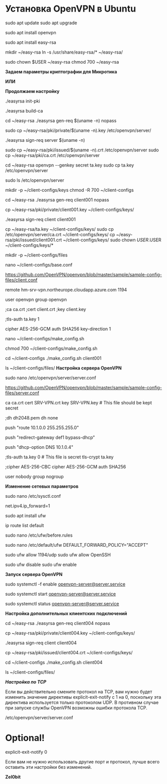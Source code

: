 # Установка OpenVPN в Ubuntu

<!-- Сначала установим необходимое ПО:

Обновляем репозитории и запускаем обновление всех пакетов в системе: -->

sudo apt update
sudo apt upgrade

<!-- Устанавливаем OpenVPN сервер: -->

sudo apt install openvpn

<!-- Устанавливаем easy-rsa: -->

sudo apt install easy-rsa

<!-- Создадим директорию для хранения создания более короткой ссылки на директорию easy-rsa: -->

mkdir ~/easy-rsa
ln -s /usr/share/easy-rsa/\* ~/easy-rsa/

<!-- Установим необходимые разрешения на директорию: -->

sudo chown $USER ~/easy-rsa
chmod 700 ~/easy-rsa

**Задаем параметры криптографии для Микротика**

<!-- cd ~/easy-rsa
nano vars -->

<!-- В файле vars нужно указать следующие строки: -->

<!--
set_var EASYRSA_ALGO "ec"
set_var EASYRSA_DIGEST "sha512"

set_var EASYRSA_REQ_COUNTRY "RU"
set_var EASYRSA_REQ_PROVINCE "SPB Region"
set_var EASYRSA_REQ_CITY "SPB"
set_var EASYRSA_REQ_ORG "Zelobit"
set_var EASYRSA_REQ_EMAIL "ka@zelobit.com"
set_var EASYRSA_REQ_OU "IT"

set_var EASYRSA_CA_EXPIRE 7300

set_var EASYRSA_CERT_EXPIRE 3650

set_var EASYRSA_CRL_DAYS 3650


-->

**ИЛИ**

<!-- Настраиваем конфигурацию, которая будет использоваться при генерации ключей ЗАМЕНА: -->

<!-- cd ~/easy-rsa

cp /usr/share/easy-rsa/vars.example vars

<!-- Далее в файле vars изменяем/добавляем описанные ниже строки.

Настройки для ключей, чтобы не запрашивало каждый раз:

set_var EASYRSA_REQ_COUNTRY "RU"
set_var EASYRSA_REQ_PROVINCE "SPB Region"
set_var EASYRSA_REQ_CITY "SPB"
set_var EASYRSA_REQ_ORG "Zelobit"
set_var EASYRSA_REQ_EMAIL "ka@zelobit.com"
set_var EASYRSA_REQ_OU "IT"
set_var EASYRSA_KEY_SIZE 2048

set_var EASYRSA_ALGO rsa

set_var EASYRSA_CA_EXPIRE 7300

set_var EASYRSA_CERT_EXPIRE 3650

set_var EASYRSA_CRL_DAYS 3650 -->

**Продолжаем настройку**

<!-- Теперь инициализируем PKI инфраструктуру на базе esy-rsa: -->

./easyrsa init-pki

<!-- Сконфигурируем центр выдачи сертификатов: -->

./easyrsa build-ca

<!-- В процессе настройки нужно будет указать ключевую фразу для CA. Обязательно сохраните её – она вам понадобится. -->

<!-- Создадим запрос на выпуск сертификата: -->

cd ~/easy-rsa
./easyrsa gen-req $(uname -n) nopass

<!-- $(uname -n) – это имя сервера. В моем случае – это имя “SRV-VPN”. Вы можете указать любое имя. Только учитывайте, что это имя нужно будет указать в паре конфигурационных файлов.

Закрытый ключ уже готов. Скопируем его в директорию с конфигурацией OpenVPN сервера: -->

sudo cp ~/easy-rsa/pki/private/$(uname -n).key /etc/openvpn/server/

<!-- Затем утвердим наш запрос на выпуск нового сертификата: -->

./easyrsa sign-req server $(uname -n)

<!-- Теперь скопируем получившийся сертификат с открытым ключом и сертификат нашего центра сертификации в конфигурационную директорию сервера OpenVPN: -->

sudo cp ~/easy-rsa/pki/issued/$(uname -n).crt /etc/openvpn/server
sudo cp ~/easy-rsa/pki/ca.crt /etc/openvpn/server

<!-- Сгенерируем общий ключ и скопируем его в директорию с конфигурационными файлами OpenVPN сервера: -->

cd ~/easy-rsa
openvpn --genkey secret ta.key
sudo cp ta.key /etc/openvpn/server

<!-- Итого в директории /etc/openvpn/server у вас должно быть четыре файла: файл открытого ключа, файл закрытого ключа, общий ключ и сертификат центра сертификации: -->

sudo ls /etc/openvpn/server

<!-- Поскольку клиентских сертификатов может быть много, то будем складировать их в отдельной директории, чтобы их можно было относительно быстро инвентаризировать: -->

mkdir -p ~/client-configs/keys
chmod -R 700 ~/client-configs

<!-- Создадим запрос на выпуск сертификата: -->

cd ~/easy-rsa
./easyrsa gen-req client001 nopass

<!-- Закрытый ключ для клиента готов. Его можно сразу скопировать в директорию из п. 1: -->

cp ~/easy-rsa/pki/private/client001.key ~/client-configs/keys/

<!-- Утвердим запрос на выпуск сертификата: -->

./easyrsa sign-req client client001

<!-- Теперь скопируем все недостающие сертификаты для клиентских подключений и открытый ключ для клиента client001: -->

cp ~/easy-rsa/ta.key ~/client-configs/keys/
sudo cp /etc/openvpn/server/ca.crt ~/client-configs/keys/
cp ~/easy-rsa/pki/issued/client001.crt ~/client-configs/keys/
sudo chown $USER.$USER ~/client-configs/keys/\*

<!-- Теперь я создам директорию для хранения конфигурационных файлов клиентских подключений: -->

mkdir -p ~/client-configs/files

<!-- Создадим базовый конфигурационный файл для клиентских подключений: -->

nano ~/client-configs/base.conf

<!-- Текст типового конфигурационного файла для клиентов можно скопировать вот тут: -->

https://github.com/OpenVPN/openvpn/blob/master/sample/sample-config-files/client.conf

<!-- В директиве remote я указываю имя сервера OpenVPN, по которому клиенты будут обращаться к нему: -->

remote hm-srv-vpn.northeurope.cloudapp.azure.com 1194

<!-- Раскомментируем строки, чтобы указать, что запуск необходимо выполнять в режиме пониженных привилегий: -->

user openvpn
group openvpn

<!-- Параметры открытых и закрытых ключей будут указываться непосредственно в конфигурационном файле. Соответственно, эти директивы нужно закомментировать: -->

;ca ca.crt
;cert client.crt
;key client.key

<!-- Директиву tls-auth тоже нужно закомментировать: -->

;tls-auth ta.key 1

<!-- Затем скорректируем параметры криптографии: -->

cipher AES-256-GCM
auth SHA256
key-direction 1

<!-- Создадим скрипт для упрощения генерации конфигурационный файлов клиентов: -->

nano ~/client-configs/make_config.sh

<!-- #!/bin/bash

# First argument: Client identifier

KEY_DIR=~/client-configs/keys
OUTPUT_DIR=~/client-configs/files
BASE_CONFIG=~/client-configs/base.conf

cat ${BASE_CONFIG} \
    <(echo -e '<ca>') \
    ${KEY_DIR}/ca.crt \
    <(echo -e '</ca>\n<cert>') \
    ${KEY_DIR}/${1}.crt \
    <(echo -e '</cert>\n<key>') \
    ${KEY_DIR}/${1}.key \
    <(echo -e '</key>\n<tls-crypt>') \
    ${KEY_DIR}/ta.key \
    <(echo -e '</tls-crypt>') \
    > ${OUTPUT_DIR}/${1}.ovpn -->
<!-- Разрешим исполнение скрипта: -->

chmod 700 ~/client-configs/make_config.sh

<!-- Скрипту в качестве параметра нужно будет передававать имя клиента. Выше я указывал имя клиента, как client001.

Сгенерируем готовый файл для клиента client001: -->

cd ~/client-configs
./make_config.sh client001

<!-- Файл с параметрами для подключения клиента OpenVPN готов: -->

ls ~/client-configs/files/
**Настройка сервера OpenVPN**

<!-- Создадим конфигурационный файл сервера OpenVPN: -->

sudo nano /etc/openvpn/server/server.conf

<!-- Типовой пример конфигурационного файла есть вот тут: -->

https://github.com/OpenVPN/openvpn/blob/master/sample/sample-config-files/server.conf

<!-- Копируем текст типового конфигурационного файла в файл /etc/openvpn/server/server.conf. -->
<!-- Поскольку имена файлов с открытым и закрытым ключом у меня отличаются от стандартных, то их тоже нужно скорректировать:
 -->

ca ca.crt
cert SRV-VPN.crt
key SRV-VPN.key # This file should be kept secret

<!-- Изменим параметры Diffie-Hellman: -->

;dh dh2048.pem
dh none

<!-- если для микротика то dh dh.pem -->
<!-- В моей тестовой среде в Microsoft Azure я использую подсеть 10.1.0.0/24. У вас подсеть(и) будет, скорее всего, другая. Соответственно, я добавлю её в объявленных маршрутах для VPN подключения: -->

push "route 10.1.0.0 255.255.255.0"

<!-- Этот параметр особенно вам пригодится, если вы не будите использовать VPN-подключение в качестве шлюза по умолчанию. -->
<!-- нужно раскомментировать параметр: -->

push "redirect-gateway def1 bypass-dhcp"

<!-- Также можете указать параметры DNS для клиентов OpenVPN: -->

push "dhcp-option DNS 10.1.0.4"

<!-- Закомментируйте параметр tls-auth и добавить параметр tls-crypt: -->

;tls-auth ta.key 0 # This file is secret
tls-crypt ta.key

<!-- Скорректируем параметры криптографии: -->

;cipher AES-256-CBC
cipher AES-256-GCM
auth SHA256

<!-- Также зададим параметр запуска OpenVPN сервера в режиме минимальных привилегий: -->

user nobody
group nogroup

**Изменение сетевых параметров**

<!-- Чтобы сервер OpenVPN мог работать в качестве маршрутизатора нужно скорректировать некоторые сетевые параметры:

Разрешим трансляцию сетевых пакетов: -->

sudo nano /etc/sysctl.conf

<!-- Раскомментируем вот эту строчку: -->

net.ipv4.ip_forward=1

<!-- Также нам потребуется изменение правил цепочек iptables. Для этого я буду использовать ufw. Если он не установлен в вашем дистрибутиве, то установите его: -->

sudo apt install ufw

<!-- Узнаем имя интерфейса, который используется у нас по у нас в качестве шлюза во внешний мир: -->

ip route list default

<!-- Внесем для этого интерфейса правило натирования сетевого трафика: -->

sudo nano /etc/ufw/before.rules

<!-- Добавим вот этот блок конфигурации: -->

<!--
# START OPENVPN RULES
# NAT table rules
*nat
:POSTROUTING ACCEPT [0:0]
# Allow traffic from OpenVPN client to eth0 (change to the interface you discovered!)
-A POSTROUTING -s 10.8.0.0/24 -o eth0 -j MASQUERADE
COMMIT
# END OPENVPN RULES -->

<!-- Также разрешим прием трафика в качестве действия по умолчанию: -->

sudo nano /etc/default/ufw
DEFAULT_FORWARD_POLICY="ACCEPT"

<!-- Также я добавлю в исключения ufw порты для ssh и OpenVPN сервера: -->

sudo ufw allow 1194/udp
sudo ufw allow OpenSSH

<!-- Последние изменения по части ufw – это его включение: -->

sudo ufw disable
sudo ufw enable

<!-- Перезагружаем сервер. -->

**Запуск сервера OpenVPN**

<!-- Команда для включения автозапуска сервиса OpenVPN: -->

sudo systemctl -f enable openvpn-server@server.service

<!-- Команда для непосредственного запуска сервиса: -->

sudo systemctl start openvpn-server@server.service

<!-- Проверим статус сервиса: -->

sudo systemctl status openvpn-server@server.service

**Настройка дополнительных клиентских подключений**

<!-- В качестве дополнительного подключения клиента я буду использовать имя client004. Для генерации дополнительного файла с клиентскими подключениями нужно выполнить следующие действия:

Создадим запрос на выпуск сертификата: -->

cd ~/easy-rsa
./easyrsa gen-req client004 nopass

<!-- Закрытый ключ для клиента готов. Его можно сразу скопировать в директорию клиентских файлов: -->

cp ~/easy-rsa/pki/private/client004.key ~/client-configs/keys/

<!-- Утвердим запрос на выпуск сертификата: -->

./easyrsa sign-req client client004

<!-- Теперь скопируем клиентский сертификат для client004 в директорию со всеми файлами: -->

cp ~/easy-rsa/pki/issued/client004.crt ~/client-configs/keys/

<!-- Сгенерируем готовый файл для клиента client001: -->

cd ~/client-configs
./make_config.sh client004

<!-- Файл с параметрами для подключения клиента OpenVPN готов: -->

ls ~/client-configs/files/

**_Настройка по TCP_**

Если вы действительно смените протокол на TCP, вам нужно будет изменить значение директивы explicit-exit-notify с 1 на 0, поскольку эта директива используется только протоколом UDP. В противном случае при запуске службы OpenVPN возможны ошибки протокола TCP.

<!-- Найдите строку explicit-exit-notify в конце файла и измените значение на 0: -->

/etc/openvpn/server/server.conf

# Optional!

explicit-exit-notify 0

Если вам не нужно использовать другие порт и протокол, лучше всего оставить эти настройки без изменений.

**Zel0bit**

